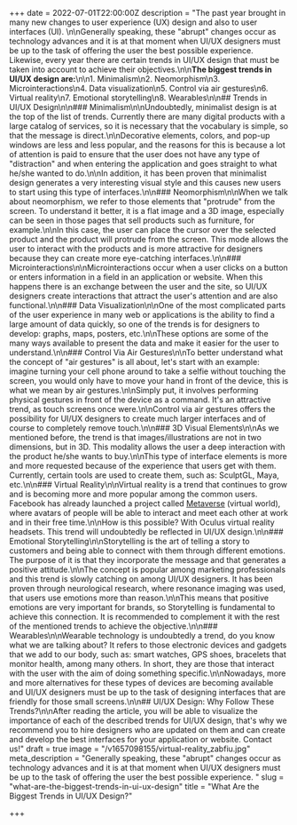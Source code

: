 +++
date = 2022-07-01T22:00:00Z
description = "The past year brought in many new changes to user experience (UX) design and also to user interfaces (UI). \n\nGenerally speaking, these \"abrupt\" changes occur as technology advances and it is at that moment when UI/UX designers must be up to the task of offering the user the best possible experience. Likewise, every year there are certain trends in UI/UX design that must be taken into account to achieve their objectives.\n\n**The biggest trends in UI/UX design are:**\n\n1. Minimalism\n2. Neomorphism\n3. Microinteractions\n4. Data visualization\n5. Control via air gestures\n6. Virtual reality\n7. Emotional storytelling\n8. Wearables\n\n## Trends in UI/UX Design\n\n### Minimalism\n\nUndoubtedly, minimalist design is at the top of the list of trends. Currently there are many digital products with a large catalog of services, so it is necessary that the vocabulary is simple, so that the message is direct.\n\nDecorative elements, colors, and pop-up windows are less and less popular, and the reasons for this is because a lot of attention is paid to ensure that the user does not have any type of \"distraction\" and when entering the application and goes straight to what he/she wanted to do.\n\nIn addition, it has been proven that minimalist design generates a very interesting visual style and this causes new users to start using this type of interfaces.\n\n### Neomorphism\n\nWhen we talk about neomorphism, we refer to those elements that \"protrude\" from the screen. To understand it better, it is a flat image and a 3D image, especially can be seen in those pages that sell products such as furniture, for example.\n\nIn this case, the user can place the cursor over the selected product and the product will protrude from the screen. This mode allows the user to interact with the products and is more attractive for designers because they can create more eye-catching interfaces.\n\n### Microinteractions\n\nMicrointeractions occur when a user clicks on a button or enters information in a field in an application or website. When this happens there is an exchange between the user and the site, so UI/UX designers create interactions that attract the user's attention and are also functional.\n\n### Data Visualization\n\nOne of the most complicated parts of the user experience in many web or applications is the ability to find a large amount of data quickly, so one of the trends is for designers to develop: graphs, maps, posters, etc.\n\nThese options are some of the many ways available to present the data and make it easier for the user to understand.\n\n### Control Via Air Gestures\n\nTo better understand what the concept of \"air gestures\" is all about, let's start with an example: imagine turning your cell phone around to take a selfie without touching the screen, you would only have to move your hand in front of the device, this is what we mean by air gestures.\n\nSimply put, it involves performing physical gestures in front of the device as a command. It's an attractive trend, as touch screens once were.\n\nControl via air gestures offers the possibility for UI/UX designers to create much larger interfaces and of course to completely remove touch.\n\n### 3D Visual Elements\n\nAs we mentioned before, the trend is that images/illustrations are not in two dimensions, but in 3D. This modality allows the user a deep interaction with the product he/she wants to buy.\n\nThis type of interface elements is more and more requested because of the experience that users get with them. Currently, certain tools are used to create them, such as: SculptGL, Maya, etc.\n\n### Virtual Reality\n\nVirtual reality is a trend that continues to grow and is becoming more and more popular among the common users. Facebook has already launched a project called [Metaverse](https://blog.hubspot.es/marketing/que-es-metaverse#:\\~:text=En%20palabras%20del%20mismo%20Zuckerberg,mismo%20espacio%20f%C3%ADsico%20que%20t%C3%BA%C2%BB.) (virtual world), where avatars of people will be able to interact and meet each other at work and in their free time.\n\nHow is this possible? With Oculus virtual reality headsets. This trend will undoubtedly be reflected in UI/UX design.\n\n### Emotional Storytelling\n\nStorytelling is the art of telling a story to customers and being able to connect with them through different emotions. The purpose of it is that they incorporate the message and that generates a positive attitude.\n\nThe concept is popular among marketing professionals and this trend is slowly catching on among UI/UX designers. It has been proven through neurological research, where resonance imaging was used, that users use emotions more than reason.\n\nThis means that positive emotions are very important for brands, so Storytelling is fundamental to achieve this connection. It is recommended to complement it with the rest of the mentioned trends to achieve the objective.\n\n### Wearables\n\nWearable technology is undoubtedly a trend, do you know what we are talking about? It refers to those electronic devices and gadgets that we add to our body, such as: smart watches, GPS shoes, bracelets that monitor health, among many others. In short, they are those that interact with the user with the aim of doing something specific.\n\nNowadays, more and more alternatives for these types of devices are becoming available and UI/UX designers must be up to the task of designing interfaces that are friendly for those small screens.\n\n## UI/UX Design: Why Follow These Trends?\n\nAfter reading the article, you will be able to visualize the importance of each of the described trends for UI/UX design, that's why we recommend you to hire designers who are updated on them and can create and develop the best interfaces for your application or website. Contact us!"
draft = true
image = "/v1657098155/virtual-reality_zabfiu.jpg"
meta_description = "Generally speaking, these \"abrupt\" changes occur as technology advances and it is at that moment when UI/UX designers must be up to the task of offering the user the best possible experience. "
slug = "what-are-the-biggest-trends-in-ui-ux-design"
title = "What Are the Biggest Trends in UI/UX Design?"

+++
